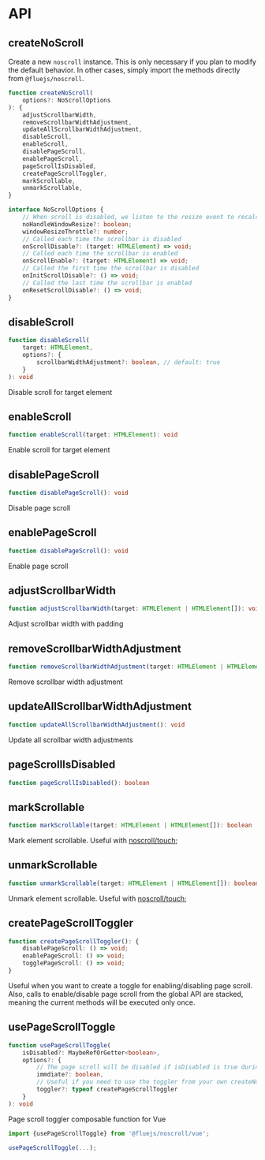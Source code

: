 # API

## createNoScroll

Create a new `noscroll` instance. This is only necessary if you plan to modify the default behavior. In other cases, simply import the methods directly from `@fluejs/noscroll`.

```ts
function createNoScroll(
    options?: NoScrollOptions
): {
    adjustScrollbarWidth,
    removeScrollbarWidthAdjustment,
    updateAllScrollbarWidthAdjustment,
    disableScroll,
    enableScroll,
    disablePageScroll,
    enablePageScroll,
    pageScrollIsDisabled,
    createPageScrollToggler,
    markScrollable,
    unmarkScrollable,
}

interface NoScrollOptions {
    // When scroll is disabled, we listen to the resize event to recalculate the scrollbar width
    noHandleWindowResize?: boolean;
    windowResizeThrottle?: number;
    // Called each time the scrollbar is disabled
    onScrollDisable?: (target: HTMLElement) => void;
    // Called each time the scrollbar is enabled
    onScrollEnable?: (target: HTMLElement) => void;
    // Called the first time the scrollbar is disabled
    onInitScrollDisable?: () => void;
    // Called the last time the scrollbar is enabled
    onResetScrollDisable?: () => void;
}
```

## disableScroll

```ts
function disableScroll(
    target: HTMLElement,
    options?: {
        scrollbarWidthAdjustment?: boolean, // default: true
    }
): void
```

Disable scroll for target element

## enableScroll

```ts
function enableScroll(target: HTMLElement): void
```

Enable scroll for target element

## disablePageScroll

```ts
function disablePageScroll(): void
```

Disable page scroll

## enablePageScroll

```ts
function disablePageScroll(): void
```

Enable page scroll

## adjustScrollbarWidth

```ts
function adjustScrollbarWidth(target: HTMLElement | HTMLElement[]): void
```

Adjust scrollbar width with padding

## removeScrollbarWidthAdjustment

```ts
function removeScrollbarWidthAdjustment(target: HTMLElement | HTMLElement[]): void
```

Remove scrollbar width adjustment

## updateAllScrollbarWidthAdjustment

```ts
function updateAllScrollbarWidthAdjustment(): void
```

Update all scrollbar width adjustments

## pageScrollIsDisabled

```ts
function pageScrollIsDisabled(): boolean
```

## markScrollable

```ts
function markScrollable(target: HTMLElement | HTMLElement[]): boolean
```

Mark element scrollable. Useful with [noscroll/touch](/guide#handle-touch-events);

## unmarkScrollable

```ts
function unmarkScrollable(target: HTMLElement | HTMLElement[]): boolean
```

Unmark element scrollable. Useful with [noscroll/touch](/guide#handle-touch-events);

## createPageScrollToggler

```ts
function createPageScrollToggler(): {
    disablePageScroll: () => void;
    enablePageScroll: () => void;
    togglePageScroll: () => void;
}
```

Useful when you want to create a toggle for enabling/disabling page scroll. Also, calls to enable/disable page scroll from the global API are stacked, meaning the current methods will be executed only once.

## usePageScrollToggle

```ts
function usePageScrollToggle(
    isDisabled?: MaybeRefOrGetter<boolean>,
    options?: {
        // The page scroll will be disabled if isDisabled is true during initialization
        immdiate?: boolean,
        // Useful if you need to use the toggler from your own createNoScroll
        toggler?: typeof createPageScrollToggler
    }
): void
```

Page scroll toggler composable function for Vue

```ts
import {usePageScrollToggle} from '@fluejs/noscroll/vue';

usePageScrollToggle(...);
```
